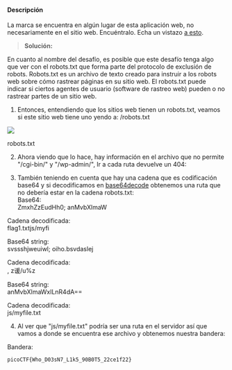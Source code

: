 #### Descripción

La marca se encuentra en algún lugar de esta aplicación web, no necesariamente en el sitio web. Encuéntralo. Echa un vistazo [a esto](http://saturn.picoctf.net:56866/).

> **Solución:**

En cuanto al nombre del desafío, es posible que este desafío tenga algo que ver con el robots.txt que forma parte del protocolo de exclusión de robots. Robots.txt es un archivo de texto creado para instruir a los robots web sobre cómo rastrear páginas en su sitio web. El robots.txt puede indicar si ciertos agentes de usuario (software de rastreo web) pueden o no rastrear partes de un sitio web.

1. Entonces, entendiendo que los sitios web tienen un robots.txt, veamos si este sitio web tiene uno yendo a: /robots.txt

![](https://miro.medium.com/v2/resize:fit:875/1*OqgPtESEidsQZw0htsNKVw.png)

robots.txt

2. Ahora viendo que lo hace, hay información en el archivo que no permite "/cgi-bin/" y "/wp-admin/", Ir a cada ruta devuelve un 404:

3. También teniendo en cuenta que hay una cadena que es codificación base64 y si decodificamos en [base64decode](https://www.base64decode.org/) obtenemos una ruta que no debería estar en la cadena robots.txt:  
Base64:  
ZmxhZzEudHh0; anMvbXlmaW

Cadena decodificada:  
flag1.txtjs/myfi

Base64 string:  
svssshjweuiwl; oiho.bsvdaslej

Cadena decodificada:  
, z谖/u%z

Base64 string:  
anMvbXlmaWxlLnR4dA==

Cadena decodificada:  
js/myfile.txt

4. Al ver que "js/myfile.txt" podría ser una ruta en el servidor así que vamos a donde se encuentra ese archivo y obtenemos nuestra bandera:

Bandera:

`picoCTF{Who_D03sN7_L1k5_90B0T5_22ce1f22}`

